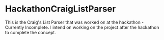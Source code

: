 # HackathonCraigListParser

This is the Craig's List Parser that was worked on at the hackathon - Currently Incomplete.
I intend on working on the project after the hackathon to complete the concept. 

